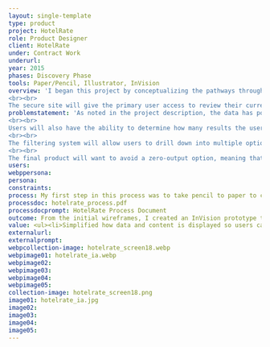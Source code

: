 ```yaml
---
layout: single-template
type: product
project: HotelRate
role: Product Designer
client: HotelRate
under: Contract Work
underurl:
year: 2015
phases: Discovery Phase
tools: Paper/Pencil, Illustrator, InVision
overview: 'I began this project by conceptualizing the pathways through the full website for HotelRate. There is a public facing side and a secure side to the site. The public-facing side is to capture a new user base (secondary audience) and to support the existing user. As in the project statement, the primary user – a hotel owner or hotel manager or similar – seeks to find out (1) how good or bad their hotel is rated and (2) how to prepare for the next review.
<br><br>
The secure site will give the primary user access to review their current review(s) and past reviews if they exist. It was assumed that primary users would (1) already have an account and be provided a username and password to log in to the secure side of the website, and (2) primary users would receive an email notification that a review had been made with a direct link to log in from that email. Within the secure side of the site, primary users will be able to navigate to the public-facing content, but remain logged in to their active session to get back to the review data without having to log back in.'
problemstatement: 'As noted in the project description, the data has potential to be massive for these 5 diamond infraction reviews. The table system for the data will be built in to be displayed by infraction order by default. The user can then click on the header name of the table to view results:<ul> <li>Order by Severity (highest to lowest, or lowest to highest)</li> <li>Order by Room (room number ascending or descending)</li> <li>Order by Rule (rule number ascending or descending)</li> <li>Order by Location (location in a room alphabetical or reverse)</li> <li>Order by Category (rule category alphabetical or reverse)</li> </ul>
<br><br>
Users will also have the ability to determine how many results the user can view on a page at a time (10, 25, 50, 100, ####).
<br><br>
The filtering system will allow users to drill down into multiple options to refine the results. This option will give the user the ability to see all of the 1 level severity items to try to work on those before the next review, or see where Cleanliness is an issue and ratify those issues, or limit to Rooms where the infractions took place to review staff who are in charge of those rooms. The Version 1 prototype does not reflect this, but multiple filters will be able to be used at once to drill down into the most refined output.
<br><br>
The final product will want to avoid a zero-output option, meaning that, if a user drills down so far into the data that there are no results, the system will not allow for a zero result. Options to avoid this would be to start to limit (gray-out) filters when fewer topics become available, or when a zero-point has been reached, the system can suggest different options (e.g. “Would you prefer to remove XXX?”).'
users:
webppersona:
persona:
constraints:
process: My first step in this process was to take pencil to paper to create a rough flow chart of the site so I could visualize the entirety of this project. This allowed me to envision the front end (aesthetics and layout) and back end (database) needs. From the sketch, I created a refined Version 2 of the IA.  <br><br>  This revision allowed me to further refine the outcome of the design. From the Information Architecture V2, I began pencil sketches of the site (visuals) and interactions. My sketches informed the wireframe layout, created in Illustrator.
processdoc: hotelrate_process.pdf
processdocprompt: HotelRate Process Document
outcome: From the initial wireframes, I created an InVision prototype to simulate the user experience/interaction for the HotelRate website. This interaction caused further refinement of the wireframes and brought to my attention some of the overlooked necessary interactions.  <br><br>  InVision allowed me to quickly mock up an interactive piece to show the intended flow through this project.
value: <ul><li>Simplified how data and content is displayed so users can more easily understand infractions to start the resolution process</li> <li>Increase usability – simplified the user's path through the product to get to the information they need quicker</li> <li>Recommended filtering for infractions so users can more quickly find and resolve issues</li> </ul>
externalurl:
externalprompt:
webpcollection-image: hotelrate_screen18.webp
webpimage01: hotelrate_ia.webp
webpimage02:
webpimage03:
webpimage04:
webpimage05:
collection-image: hotelrate_screen18.png
image01: hotelrate_ia.jpg
image02:
image03:
image04:
image05:
---
```

